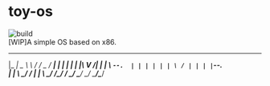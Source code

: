 # toy-os
![build](https://github.com/hszzz/toy-os/workflows/build/badge.svg?branch=main)  
[WIP]A simple OS based on x86.  
       

 _____ _______   _______ _____ 
|_   _|  _  \ \ / /  _  /  ___|
  | | | | | |\ V /| | | \ `--. 
  | | | | | | \ / | | | |`--. \
  | | \ \_/ / | | \ \_/ /\__/ /
  \_/  \___/  \_/  \___/\____/ 
                               
                               
